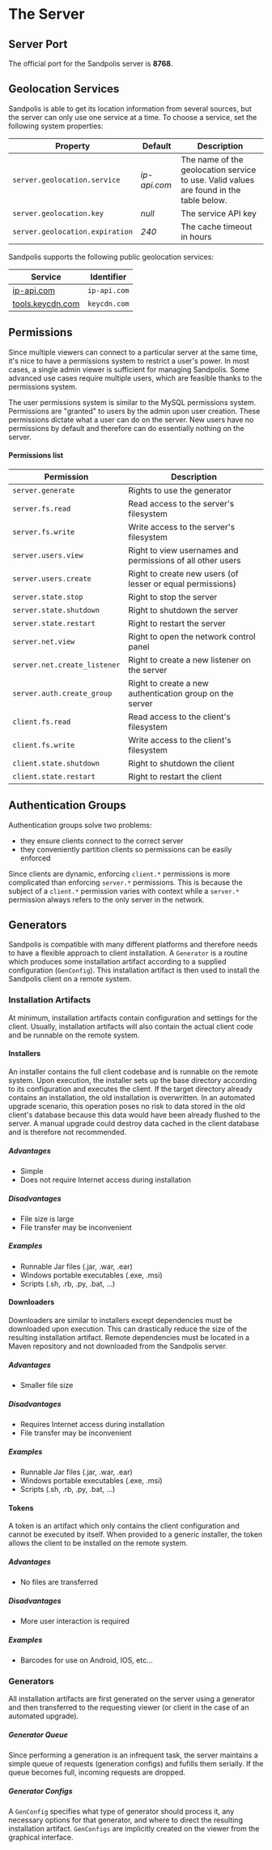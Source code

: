 # The Server

## Server Port
The official port for the Sandpolis server is **8768**.

## Geolocation Services
Sandpolis is able to get its location information from several sources, but the server can only use one service at a time. To choose a service, set the following system properties:

| Property   | Default | Description |
|------------|---------|---|
| `server.geolocation.service` | *ip-api.com* | The name of the geolocation service to use. Valid values are found in the table below. |
| `server.geolocation.key` | *null* | The service API key |
| `server.geolocation.expiration` | *240* | The cache timeout in hours |

Sandpolis supports the following public geolocation services:

| Service    | Identifier |
|------------|------------|
| <a href="https://ip-api.com" target="_blank">ip-api.com</a> | `ip-api.com` |
| <a href="https://tools.keycdn.com/geo" target="_blank">tools.keycdn.com</a> | `keycdn.com` |

## Permissions
Since multiple viewers can connect to a particular server at the same time, it's nice to have a permissions system to restrict a user's power. In most cases, a single admin viewer is sufficient for managing Sandpolis. Some advanced use cases require multiple users, which are feasible thanks to the permissions system. 

The user permissions system is similar to the MySQL permissions system. Permissions are "granted" to users by the admin upon user creation. These permissions dictate what a user can do on the server. New users have no permissions by default and therefore can do essentially nothing on the server.

#### Permissions list

| Permission | Description |
|------------|-------------|
| `server.generate` | Rights to use the generator |
| `server.fs.read` | Read access to the server's filesystem |
| `server.fs.write` | Write access to the server's filesystem |
| `server.users.view` | Right to view usernames and permissions of all other users |
| `server.users.create` | Right to create new users (of lesser or equal permissions) |
| `server.state.stop` | Right to stop the server |
| `server.state.shutdown` | Right to shutdown the server |
| `server.state.restart` | Right to restart the server |
| `server.net.view` | Right to open the network control panel |
| `server.net.create_listener` | Right to create a new listener on the server |
| `server.auth.create_group` | Right to create a new authentication group on the server |
| `client.fs.read` | Read access to the client's filesystem |
| `client.fs.write` | Write access to the client's filesystem |
| `client.state.shutdown` | Right to shutdown the client |
| `client.state.restart` | Right to restart the client |

## Authentication Groups
Authentication groups solve two problems:

- they ensure clients connect to the correct server
- they conveniently partition clients so permissions can be easily enforced

Since clients are dynamic, enforcing `client.*` permissions is more complicated than enforcing `server.*` permissions. This is because the subject of a `client.*` permission varies with context while a `server.*` permission always refers to the only server in the network.  

## Generators
Sandpolis is compatible with many different platforms and therefore needs to have a flexible approach to client installation. A `Generator` is a routine which produces some installation artifact according to a supplied configuration (`GenConfig`). This installation artifact is then used to install the Sandpolis client on a remote system.

### Installation Artifacts
At minimum, installation artifacts contain configuration and settings for the client. Usually, installation artifacts will also contain the actual client code and be runnable on the remote system.

#### Installers
An installer contains the full client codebase and is runnable on the remote system. Upon execution, the installer sets up the base directory according to its configuration and executes the client. If the target directory already contains an installation, the old installation is overwritten.  In an automated upgrade scenario, this operation poses no risk to data stored in the old client's database because this data would have been already flushed to the server. A manual upgrade could destroy data cached in the client database and is therefore not recommended.

##### Advantages
- Simple
- Does not require Internet access during installation

##### Disadvantages
- File size is large
- File transfer may be inconvenient

##### Examples
- Runnable Jar files (.jar, .war, .ear)
- Windows portable executables (.exe, .msi)
- Scripts (.sh, .rb, .py, .bat, ...)

#### Downloaders
Downloaders are similar to installers except dependencies must be downloaded upon execution. This can drastically reduce the size of the resulting installation artifact. Remote dependencies must be located in a Maven repository and not downloaded from the Sandpolis server.

##### Advantages
- Smaller file size

##### Disadvantages
- Requires Internet access during installation
- File transfer may be inconvenient

##### Examples
- Runnable Jar files (.jar, .war, .ear)
- Windows portable executables (.exe, .msi)
- Scripts (.sh, .rb, .py, .bat, ...)
	
#### Tokens
A token is an artifact which only contains the client configuration and cannot be executed by itself. When provided to a generic installer, the token allows the client to be installed on the remote system.

##### Advantages
- No files are transferred

##### Disadvantages
- More user interaction is required

##### Examples
- Barcodes for use on Android, IOS, etc...

### Generators
All installation artifacts are first generated on the server using a generator and then transferred to the requesting viewer (or client in the case of an automated upgrade). 

##### Generator Queue
Since performing a generation is an infrequent task, the server maintains a simple queue of requests (generation configs) and fufills them serially. If the queue becomes full, incoming requests are dropped.

##### Generator Configs
A `GenConfig` specifies what type of generator should process it, any necessary options for that generator, and where to direct the resulting installation artifact. `GenConfigs` are implicitly created on the viewer from the graphical interface.